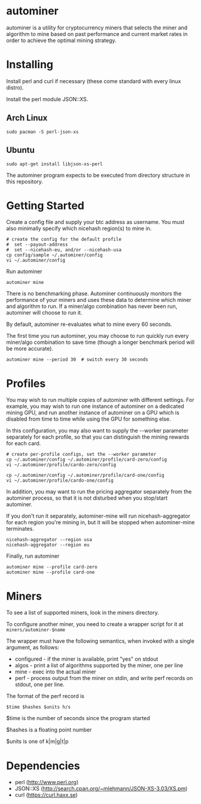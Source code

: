 # autominer

autominer is a utility for cryptocurrency miners that selects the miner
and algorithm to mine based on past performance and current market rates
in order to achieve the optimal mining strategy.

# Installing

Install perl and curl if necessary (these come standard with every linux distro).

Install the perl module JSON::XS.

## Arch Linux

````
sudo pacman -S perl-json-xs
````

## Ubuntu

````
sudo apt-get install libjson-xs-perl
````

The autominer program expects to be executed from directory structure in this repository.

# Getting Started

Create a config file and supply your btc address as username. You must also
minimally specify which nicehash region(s) to mine in.

````
# create the config for the default profile
#  set --payout-address
#  set --nicehash-eu, and/or --nicehash-usa
cp config/sample ~/.autominer/config
vi ~/.autominer/config
````

Run autominer
````
autominer mine
````

There is no benchmarking phase. Autominer continuously monitors the performance of your miners and
uses these data to determine which miner and algorithm to run. If a miner/algo combination has never
been run, autominer will choose to run it.

By default, autominer re-evaluates what to mine every 60 seconds.

The first time you run autominer, you may choose to run quickly run every miner/algo combination to
save time (though a longer benchmark period will be more accurate).

````
autominer mine --period 30  # switch every 30 seconds
````

# Profiles

You may wish to run multiple copies of autominer with different settings. For
example, you may wish to run one instance of autominer on a dedicated mining
GPU, and run another instance of autominer on a GPU which is disabled from time
to time while using the GPU for something else.

In this configuration, you may also want to supply the --worker parameter
separately for each profile, so that you can distinguish the mining rewards for
each card.

````
# create per-profile configs, set the --worker parameter
cp ~/.autominer/config ~/.autominer/profile/card-zero/config
vi ~/.autominer/profile/cardo-zero/config

cp ~/.autominer/config ~/.autominer/profile/card-one/config
vi ~/.autominer/profile/cardo-one/config
````

In addition, you may want to run the pricing aggregator separately from the
autominer process, so that it is not disturbed when you stop/start autominer.

If you don't run it separately, autominer-mine will run nicehash-aggregator for
each region you're mining in, but it will be stopped when autominer-mine
terminates.

````
nicehash-aggregator --region usa
nicehash-aggregator --region eu
````

Finally, run autominer

````
autominer mine --profile card-zero
autominer mine --profile card-one
````

# Miners

To see a list of supported miners, look in the miners directory.

To configure another miner, you need to create a wrapper script for it at ````miners/autominer-$name````

The wrapper must have the following semantics, when invoked with a single argument, as follows:

* configured - if the miner is available, print "yes" on stdout
* algos - print a list of algorithms supported by the miner, one per line
* mine - exec into the actual miner
* perf - process output from the miner on stdin, and write perf records on stdout, one per line.

The format of the perf record is

````$time $hashes $units h/s````

$time is the number of seconds since the program started

$hashes is a floating point number

$units is one of k|m|g|t|p

# Dependencies

* perl (http://www.perl.org)
* JSON::XS (http://search.cpan.org/~mlehmann/JSON-XS-3.03/XS.pm)
* curl (https://curl.haxx.se)
